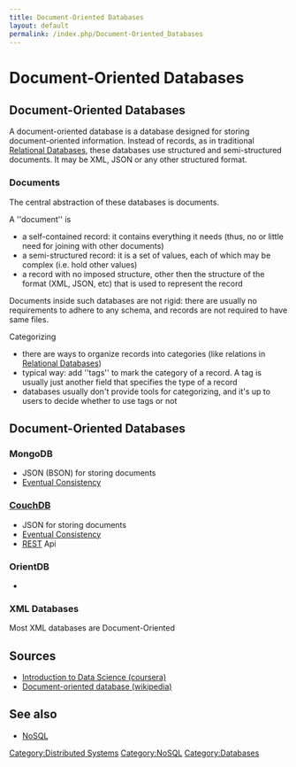 ```yaml
---
title: Document-Oriented Databases
layout: default
permalink: /index.php/Document-Oriented_Databases
---
```


# Document-Oriented Databases

## Document-Oriented Databases
A document-oriented database is a database designed for storing document-oriented information. Instead of records, as in traditional [Relational Databases](Relational_Databases), these databases use structured and semi-structured documents. It may be XML, JSON or any other structured format. 


### Documents
The central abstraction of these databases is documents.

A ''document'' is 
- a self-contained record: it contains everything it needs (thus, no or little need for joining with other documents)
- a semi-structured record: it is a set of values, each of which may be complex (i.e. hold other values)
- a record with no imposed structure, other then the structure of the format (XML, JSON, etc) that is used to represent the record

Documents inside such databases are not rigid: there are usually no requirements to adhere to any schema, and records are not required to have same files. 

Categorizing
- there are ways to organize records into categories (like relations in [Relational Databases](Relational_Databases))
- typical way: add ''tags'' to mark the category of a record. A tag is usually just another field that specifies the type of a record
- databases usually don't provide tools for categorizing, and it's up to users to decide whether to use tags or not



## Document-Oriented Databases
### MongoDB
- JSON (BSON) for storing documents
- [Eventual Consistency](Eventual_Consistency)

### [CouchDB](CouchDB)
- JSON for storing documents
- [Eventual Consistency](Eventual_Consistency)
- [REST](REST) Api

### OrientDB
- 

### XML Databases
Most XML databases are Document-Oriented 


## Sources
- [Introduction to Data Science (coursera)](Introduction_to_Data_Science_(coursera))
- [Document-oriented database (wikipedia)](http://en.wikipedia.org/wiki/Document-oriented_database)

## See also
- [NoSQL](NoSQL)


[Category:Distributed Systems](Category_Distributed_Systems)
[Category:NoSQL](Category_NoSQL)
[Category:Databases](Category_Databases)